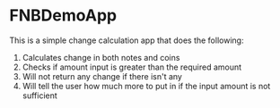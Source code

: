 # FNBDemoApp


This is a simple change calculation app that does the following:
1) Calculates change in both notes and coins
2) Checks if amount input is greater than the required amount
3) Will not return any change if there isn't any
4) Will tell the user how much more to put in if the input amount is not sufficient
